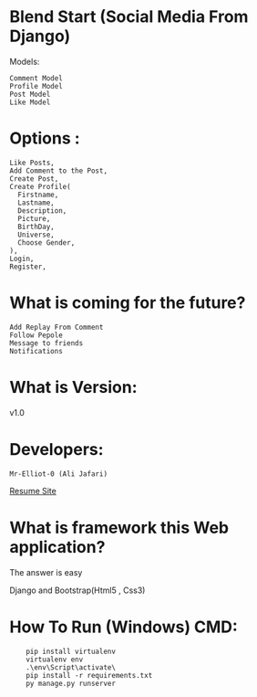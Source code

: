 # Blend Start (Social Media From Django)




<p> Models: </p>

    Comment Model
    Profile Model
    Post Model
    Like Model


# Options :

    Like Posts,
    Add Comment to the Post,
    Create Post,
    Create Profile(
      Firstname,
      Lastname,
      Description,
      Picture,
      BirthDay,
      Universe,
      Choose Gender,
    ),
    Login,
    Register,


# What is coming for the future?
    Add Replay From Comment
    Follow Pepole
    Message to friends
    Notifications

# What is Version:

  v1.0


# Developers:

    Mr-Elliot-0 (Ali Jafari)
  <a href="https://mr-elliot-0.github.io/resume">Resume Site</a>

# What is framework this Web application?
  The answer is easy
  <p>Django and Bootstrap(Html5 , Css3)</p>


# How To Run (Windows) CMD:
        pip install virtualenv
        virtualenv env
        .\env\Script\activate\
        pip install -r requirements.txt
        py manage.py runserver
